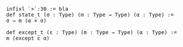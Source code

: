 <pre class="juicy-ace-editor-container ace-chrome"><span title="(module.header [] [])"></span><span title="(command.mixfix
 [[] (command.mixfix.kind (2 &quot;infixl&quot;))]
 (command.notation_spec.mixfix_symbol
  (0
   (command.notation_spec.notation_quoted_symbol
    &quot;`&quot;
    &quot;×&quot;
    &quot;`&quot;
    [(command.notation_spec.precedence
      &quot;:&quot;
      (command.notation_spec.precedence_term
       (0 (command.notation_spec.precedence_lit (0 (number (0 &quot;30&quot;)))))))])))
 &quot;:=&quot;
 (ident_univs `bla []))"><span title="(command.mixfix.kind (2 &quot;infixl&quot;))"><span class='ace_comment'></span><span class='ace_keyword'>infixl</span><span class='ace_comment'> </span></span><span title="(command.notation_spec.mixfix_symbol
 (0
  (command.notation_spec.notation_quoted_symbol
   &quot;`&quot;
   &quot;×&quot;
   &quot;`&quot;
   [(command.notation_spec.precedence
     &quot;:&quot;
     (command.notation_spec.precedence_term
      (0 (command.notation_spec.precedence_lit (0 (number (0 &quot;30&quot;)))))))])))"><span title="(command.notation_spec.notation_quoted_symbol
 &quot;`&quot;
 &quot;×&quot;
 &quot;`&quot;
 [(command.notation_spec.precedence
   &quot;:&quot;
   (command.notation_spec.precedence_term
    (0 (command.notation_spec.precedence_lit (0 (number (0 &quot;30&quot;)))))))])"><span class='ace_comment'></span>`<span class='ace_comment'></span><span class='ace_comment'></span>×<span class='ace_comment'></span><span class='ace_comment'></span>`<span class='ace_comment'></span><span title="(command.notation_spec.precedence
 &quot;:&quot;
 (command.notation_spec.precedence_term
  (0 (command.notation_spec.precedence_lit (0 (number (0 &quot;30&quot;)))))))"><span class='ace_comment'></span>:<span class='ace_comment'></span><span title="(command.notation_spec.precedence_term
 (0 (command.notation_spec.precedence_lit (0 (number (0 &quot;30&quot;))))))"><span title="(command.notation_spec.precedence_lit (0 (number (0 &quot;30&quot;))))"><span title="(number (0 &quot;30&quot;))"><span class='ace_comment'></span>30<span class='ace_comment'> </span></span></span></span></span></span></span><span class='ace_comment'></span>:=<span class='ace_comment'> </span>bla</span><span title="(command.declaration
 (command.decl_modifiers [] [] [] [] [])
 (command.declaration.inner
  (0
   (command.def_like
    (command.def_like.kind (0 &quot;def&quot;))
    []
    `state_t
    (command.decl_sig
     [(term.bracketed_binder
       (0
        (term.explicit_binder
         &quot;(&quot;
         (term.explicit_binder_content
          (1
           (term.binder_content
            [(term.binder_ident (0 `σ))]
            [(term.binder_content_type &quot;:&quot; (term.sort (1 &quot;Type&quot;)))]
            [])))
         &quot;)&quot;)))
      (term.bracketed_binder
       (0
        (term.explicit_binder
         &quot;(&quot;
         (term.explicit_binder_content
          (1
           (term.binder_content
            [(term.binder_ident (0 `m))]
            [(term.binder_content_type
              &quot;:&quot;
              (term.arrow (term.sort (1 &quot;Type&quot;)) &quot;→&quot; (term.sort (1 &quot;Type&quot;))))]
            [])))
         &quot;)&quot;)))
      (term.bracketed_binder
       (0
        (term.explicit_binder
         &quot;(&quot;
         (term.explicit_binder_content
          (1
           (term.binder_content
            [(term.binder_ident (0 `α))]
            [(term.binder_content_type &quot;:&quot; (term.sort (1 &quot;Type&quot;)))]
            [])))
         &quot;)&quot;)))]
     [])
    (command.decl_val
     (0
      (command.simple_decl_val
       &quot;:=&quot;
       (term.arrow
        (ident_univs `σ [])
        &quot;→&quot;
        (term.app
         (ident_univs `m [])
         (term.paren
          &quot;(&quot;
          [(term.paren_content
            (notation<TODO> (ident_univs `α []) &quot;×&quot; (ident_univs `σ []))
            [])]
          &quot;)&quot;))))))))))"><span title="(command.decl_modifiers [] [] [] [] [])"></span><span title="(command.declaration.inner
 (0
  (command.def_like
   (command.def_like.kind (0 &quot;def&quot;))
   []
   `state_t
   (command.decl_sig
    [(term.bracketed_binder
      (0
       (term.explicit_binder
        &quot;(&quot;
        (term.explicit_binder_content
         (1
          (term.binder_content
           [(term.binder_ident (0 `σ))]
           [(term.binder_content_type &quot;:&quot; (term.sort (1 &quot;Type&quot;)))]
           [])))
        &quot;)&quot;)))
     (term.bracketed_binder
      (0
       (term.explicit_binder
        &quot;(&quot;
        (term.explicit_binder_content
         (1
          (term.binder_content
           [(term.binder_ident (0 `m))]
           [(term.binder_content_type
             &quot;:&quot;
             (term.arrow (term.sort (1 &quot;Type&quot;)) &quot;→&quot; (term.sort (1 &quot;Type&quot;))))]
           [])))
        &quot;)&quot;)))
     (term.bracketed_binder
      (0
       (term.explicit_binder
        &quot;(&quot;
        (term.explicit_binder_content
         (1
          (term.binder_content
           [(term.binder_ident (0 `α))]
           [(term.binder_content_type &quot;:&quot; (term.sort (1 &quot;Type&quot;)))]
           [])))
        &quot;)&quot;)))]
    [])
   (command.decl_val
    (0
     (command.simple_decl_val
      &quot;:=&quot;
      (term.arrow
       (ident_univs `σ [])
       &quot;→&quot;
       (term.app
        (ident_univs `m [])
        (term.paren
         &quot;(&quot;
         [(term.paren_content
           (notation<TODO> (ident_univs `α []) &quot;×&quot; (ident_univs `σ []))
           [])]
         &quot;)&quot;)))))))))"><span title="(command.def_like
 (command.def_like.kind (0 &quot;def&quot;))
 []
 `state_t
 (command.decl_sig
  [(term.bracketed_binder
    (0
     (term.explicit_binder
      &quot;(&quot;
      (term.explicit_binder_content
       (1
        (term.binder_content
         [(term.binder_ident (0 `σ))]
         [(term.binder_content_type &quot;:&quot; (term.sort (1 &quot;Type&quot;)))]
         [])))
      &quot;)&quot;)))
   (term.bracketed_binder
    (0
     (term.explicit_binder
      &quot;(&quot;
      (term.explicit_binder_content
       (1
        (term.binder_content
         [(term.binder_ident (0 `m))]
         [(term.binder_content_type
           &quot;:&quot;
           (term.arrow (term.sort (1 &quot;Type&quot;)) &quot;→&quot; (term.sort (1 &quot;Type&quot;))))]
         [])))
      &quot;)&quot;)))
   (term.bracketed_binder
    (0
     (term.explicit_binder
      &quot;(&quot;
      (term.explicit_binder_content
       (1
        (term.binder_content
         [(term.binder_ident (0 `α))]
         [(term.binder_content_type &quot;:&quot; (term.sort (1 &quot;Type&quot;)))]
         [])))
      &quot;)&quot;)))]
  [])
 (command.decl_val
  (0
   (command.simple_decl_val
    &quot;:=&quot;
    (term.arrow
     (ident_univs `σ [])
     &quot;→&quot;
     (term.app
      (ident_univs `m [])
      (term.paren
       &quot;(&quot;
       [(term.paren_content
         (notation<TODO> (ident_univs `α []) &quot;×&quot; (ident_univs `σ []))
         [])]
       &quot;)&quot;)))))))"><span title="(command.def_like.kind (0 &quot;def&quot;))"><span class='ace_comment'>
</span><span class='ace_keyword'>def</span><span class='ace_comment'> </span></span><span class='ace_variable'>state_t</span><span title="(command.decl_sig
 [(term.bracketed_binder
   (0
    (term.explicit_binder
     &quot;(&quot;
     (term.explicit_binder_content
      (1
       (term.binder_content
        [(term.binder_ident (0 `σ))]
        [(term.binder_content_type &quot;:&quot; (term.sort (1 &quot;Type&quot;)))]
        [])))
     &quot;)&quot;)))
  (term.bracketed_binder
   (0
    (term.explicit_binder
     &quot;(&quot;
     (term.explicit_binder_content
      (1
       (term.binder_content
        [(term.binder_ident (0 `m))]
        [(term.binder_content_type
          &quot;:&quot;
          (term.arrow (term.sort (1 &quot;Type&quot;)) &quot;→&quot; (term.sort (1 &quot;Type&quot;))))]
        [])))
     &quot;)&quot;)))
  (term.bracketed_binder
   (0
    (term.explicit_binder
     &quot;(&quot;
     (term.explicit_binder_content
      (1
       (term.binder_content
        [(term.binder_ident (0 `α))]
        [(term.binder_content_type &quot;:&quot; (term.sort (1 &quot;Type&quot;)))]
        [])))
     &quot;)&quot;)))]
 [])"><span title="(term.bracketed_binder
 (0
  (term.explicit_binder
   &quot;(&quot;
   (term.explicit_binder_content
    (1
     (term.binder_content
      [(term.binder_ident (0 `σ))]
      [(term.binder_content_type &quot;:&quot; (term.sort (1 &quot;Type&quot;)))]
      [])))
   &quot;)&quot;)))"><span title="(term.explicit_binder
 &quot;(&quot;
 (term.explicit_binder_content
  (1
   (term.binder_content
    [(term.binder_ident (0 `σ))]
    [(term.binder_content_type &quot;:&quot; (term.sort (1 &quot;Type&quot;)))]
    [])))
 &quot;)&quot;)"><span class='ace_comment'> </span>(<span class='ace_comment'></span><span title="(term.explicit_binder_content
 (1
  (term.binder_content
   [(term.binder_ident (0 `σ))]
   [(term.binder_content_type &quot;:&quot; (term.sort (1 &quot;Type&quot;)))]
   [])))"><span title="(term.binder_content
 [(term.binder_ident (0 `σ))]
 [(term.binder_content_type &quot;:&quot; (term.sort (1 &quot;Type&quot;)))]
 [])"><span title="(term.binder_ident (0 `σ))"><span class='ace_variable'>σ</span></span><span title="(term.binder_content_type &quot;:&quot; (term.sort (1 &quot;Type&quot;)))"><span class='ace_comment'> </span>:<span class='ace_comment'> </span><span title="(term.sort (1 &quot;Type&quot;))"><span class='ace_comment'></span><span class='ace_keyword'>Type</span><span class='ace_comment'></span></span></span></span></span><span class='ace_comment'></span>)<span class='ace_comment'> </span></span></span><span title="(term.bracketed_binder
 (0
  (term.explicit_binder
   &quot;(&quot;
   (term.explicit_binder_content
    (1
     (term.binder_content
      [(term.binder_ident (0 `m))]
      [(term.binder_content_type
        &quot;:&quot;
        (term.arrow (term.sort (1 &quot;Type&quot;)) &quot;→&quot; (term.sort (1 &quot;Type&quot;))))]
      [])))
   &quot;)&quot;)))"><span title="(term.explicit_binder
 &quot;(&quot;
 (term.explicit_binder_content
  (1
   (term.binder_content
    [(term.binder_ident (0 `m))]
    [(term.binder_content_type
      &quot;:&quot;
      (term.arrow (term.sort (1 &quot;Type&quot;)) &quot;→&quot; (term.sort (1 &quot;Type&quot;))))]
    [])))
 &quot;)&quot;)"><span class='ace_comment'></span>(<span class='ace_comment'></span><span title="(term.explicit_binder_content
 (1
  (term.binder_content
   [(term.binder_ident (0 `m))]
   [(term.binder_content_type
     &quot;:&quot;
     (term.arrow (term.sort (1 &quot;Type&quot;)) &quot;→&quot; (term.sort (1 &quot;Type&quot;))))]
   [])))"><span title="(term.binder_content
 [(term.binder_ident (0 `m))]
 [(term.binder_content_type
   &quot;:&quot;
   (term.arrow (term.sort (1 &quot;Type&quot;)) &quot;→&quot; (term.sort (1 &quot;Type&quot;))))]
 [])"><span title="(term.binder_ident (0 `m))"><span class='ace_variable'>m</span></span><span title="(term.binder_content_type
 &quot;:&quot;
 (term.arrow (term.sort (1 &quot;Type&quot;)) &quot;→&quot; (term.sort (1 &quot;Type&quot;))))"><span class='ace_comment'> </span>:<span class='ace_comment'> </span><span title="(term.arrow (term.sort (1 &quot;Type&quot;)) &quot;→&quot; (term.sort (1 &quot;Type&quot;)))"><span title="(term.sort (1 &quot;Type&quot;))"><span class='ace_comment'></span><span class='ace_keyword'>Type</span><span class='ace_comment'> </span></span><span class='ace_comment'></span>→<span class='ace_comment'> </span><span title="(term.sort (1 &quot;Type&quot;))"><span class='ace_comment'></span><span class='ace_keyword'>Type</span><span class='ace_comment'></span></span></span></span></span></span><span class='ace_comment'></span>)<span class='ace_comment'> </span></span></span><span title="(term.bracketed_binder
 (0
  (term.explicit_binder
   &quot;(&quot;
   (term.explicit_binder_content
    (1
     (term.binder_content
      [(term.binder_ident (0 `α))]
      [(term.binder_content_type &quot;:&quot; (term.sort (1 &quot;Type&quot;)))]
      [])))
   &quot;)&quot;)))"><span title="(term.explicit_binder
 &quot;(&quot;
 (term.explicit_binder_content
  (1
   (term.binder_content
    [(term.binder_ident (0 `α))]
    [(term.binder_content_type &quot;:&quot; (term.sort (1 &quot;Type&quot;)))]
    [])))
 &quot;)&quot;)"><span class='ace_comment'></span>(<span class='ace_comment'></span><span title="(term.explicit_binder_content
 (1
  (term.binder_content
   [(term.binder_ident (0 `α))]
   [(term.binder_content_type &quot;:&quot; (term.sort (1 &quot;Type&quot;)))]
   [])))"><span title="(term.binder_content
 [(term.binder_ident (0 `α))]
 [(term.binder_content_type &quot;:&quot; (term.sort (1 &quot;Type&quot;)))]
 [])"><span title="(term.binder_ident (0 `α))"><span class='ace_variable'>α</span></span><span title="(term.binder_content_type &quot;:&quot; (term.sort (1 &quot;Type&quot;)))"><span class='ace_comment'> </span>:<span class='ace_comment'> </span><span title="(term.sort (1 &quot;Type&quot;))"><span class='ace_comment'></span><span class='ace_keyword'>Type</span><span class='ace_comment'></span></span></span></span></span><span class='ace_comment'></span>)<span class='ace_comment'> </span></span></span></span><span title="(command.decl_val
 (0
  (command.simple_decl_val
   &quot;:=&quot;
   (term.arrow
    (ident_univs `σ [])
    &quot;→&quot;
    (term.app
     (ident_univs `m [])
     (term.paren
      &quot;(&quot;
      [(term.paren_content
        (notation<TODO> (ident_univs `α []) &quot;×&quot; (ident_univs `σ []))
        [])]
      &quot;)&quot;))))))"><span title="(command.simple_decl_val
 &quot;:=&quot;
 (term.arrow
  (ident_univs `σ [])
  &quot;→&quot;
  (term.app
   (ident_univs `m [])
   (term.paren
    &quot;(&quot;
    [(term.paren_content
      (notation<TODO> (ident_univs `α []) &quot;×&quot; (ident_univs `σ []))
      [])]
    &quot;)&quot;))))"><span class='ace_comment'></span>:=<span class='ace_comment'>
</span><span title="(term.arrow
 (ident_univs `σ [])
 &quot;→&quot;
 (term.app
  (ident_univs `m [])
  (term.paren
   &quot;(&quot;
   [(term.paren_content
     (notation<TODO> (ident_univs `α []) &quot;×&quot; (ident_univs `σ []))
     [])]
   &quot;)&quot;)))">σ<span class='ace_comment'> </span>→<span class='ace_comment'> </span><span title="(term.app
 (ident_univs `m [])
 (term.paren
  &quot;(&quot;
  [(term.paren_content
    (notation<TODO> (ident_univs `α []) &quot;×&quot; (ident_univs `σ []))
    [])]
  &quot;)&quot;))">m<span title="(term.paren
 &quot;(&quot;
 [(term.paren_content
   (notation<TODO> (ident_univs `α []) &quot;×&quot; (ident_univs `σ []))
   [])]
 &quot;)&quot;)"><span class='ace_comment'> </span>(<span class='ace_comment'></span><span title="(term.paren_content
 (notation<TODO> (ident_univs `α []) &quot;×&quot; (ident_univs `σ []))
 [])"><span title="(notation<TODO> (ident_univs `α []) &quot;×&quot; (ident_univs `σ []))">α<span class='ace_comment'> </span>×<span class='ace_comment'> </span>σ</span></span><span class='ace_comment'></span>)<span class='ace_comment'>

</span></span></span></span></span></span></span></span></span><span title="(command.declaration
 (command.decl_modifiers [] [] [] [] [])
 (command.declaration.inner
  (0
   (command.def_like
    (command.def_like.kind (0 &quot;def&quot;))
    []
    `except_t
    (command.decl_sig
     [(term.bracketed_binder
       (0
        (term.explicit_binder
         &quot;(&quot;
         (term.explicit_binder_content
          (1
           (term.binder_content
            [(term.binder_ident (0 `ε))]
            [(term.binder_content_type &quot;:&quot; (term.sort (1 &quot;Type&quot;)))]
            [])))
         &quot;)&quot;)))
      (term.bracketed_binder
       (0
        (term.explicit_binder
         &quot;(&quot;
         (term.explicit_binder_content
          (1
           (term.binder_content
            [(term.binder_ident (0 `m))]
            [(term.binder_content_type
              &quot;:&quot;
              (term.arrow (term.sort (1 &quot;Type&quot;)) &quot;→&quot; (term.sort (1 &quot;Type&quot;))))]
            [])))
         &quot;)&quot;)))
      (term.bracketed_binder
       (0
        (term.explicit_binder
         &quot;(&quot;
         (term.explicit_binder_content
          (1
           (term.binder_content
            [(term.binder_ident (0 `α))]
            [(term.binder_content_type &quot;:&quot; (term.sort (1 &quot;Type&quot;)))]
            [])))
         &quot;)&quot;)))]
     [])
    (command.decl_val
     (0
      (command.simple_decl_val
       &quot;:=&quot;
       (term.app
        (ident_univs `m [])
        (term.paren
         &quot;(&quot;
         [(term.paren_content
           (term.app
            (term.app (ident_univs `except []) (ident_univs `ε []))
            (ident_univs `α []))
           [])]
         &quot;)&quot;)))))))))"><span title="(command.decl_modifiers [] [] [] [] [])"></span><span title="(command.declaration.inner
 (0
  (command.def_like
   (command.def_like.kind (0 &quot;def&quot;))
   []
   `except_t
   (command.decl_sig
    [(term.bracketed_binder
      (0
       (term.explicit_binder
        &quot;(&quot;
        (term.explicit_binder_content
         (1
          (term.binder_content
           [(term.binder_ident (0 `ε))]
           [(term.binder_content_type &quot;:&quot; (term.sort (1 &quot;Type&quot;)))]
           [])))
        &quot;)&quot;)))
     (term.bracketed_binder
      (0
       (term.explicit_binder
        &quot;(&quot;
        (term.explicit_binder_content
         (1
          (term.binder_content
           [(term.binder_ident (0 `m))]
           [(term.binder_content_type
             &quot;:&quot;
             (term.arrow (term.sort (1 &quot;Type&quot;)) &quot;→&quot; (term.sort (1 &quot;Type&quot;))))]
           [])))
        &quot;)&quot;)))
     (term.bracketed_binder
      (0
       (term.explicit_binder
        &quot;(&quot;
        (term.explicit_binder_content
         (1
          (term.binder_content
           [(term.binder_ident (0 `α))]
           [(term.binder_content_type &quot;:&quot; (term.sort (1 &quot;Type&quot;)))]
           [])))
        &quot;)&quot;)))]
    [])
   (command.decl_val
    (0
     (command.simple_decl_val
      &quot;:=&quot;
      (term.app
       (ident_univs `m [])
       (term.paren
        &quot;(&quot;
        [(term.paren_content
          (term.app
           (term.app (ident_univs `except []) (ident_univs `ε []))
           (ident_univs `α []))
          [])]
        &quot;)&quot;))))))))"><span title="(command.def_like
 (command.def_like.kind (0 &quot;def&quot;))
 []
 `except_t
 (command.decl_sig
  [(term.bracketed_binder
    (0
     (term.explicit_binder
      &quot;(&quot;
      (term.explicit_binder_content
       (1
        (term.binder_content
         [(term.binder_ident (0 `ε))]
         [(term.binder_content_type &quot;:&quot; (term.sort (1 &quot;Type&quot;)))]
         [])))
      &quot;)&quot;)))
   (term.bracketed_binder
    (0
     (term.explicit_binder
      &quot;(&quot;
      (term.explicit_binder_content
       (1
        (term.binder_content
         [(term.binder_ident (0 `m))]
         [(term.binder_content_type
           &quot;:&quot;
           (term.arrow (term.sort (1 &quot;Type&quot;)) &quot;→&quot; (term.sort (1 &quot;Type&quot;))))]
         [])))
      &quot;)&quot;)))
   (term.bracketed_binder
    (0
     (term.explicit_binder
      &quot;(&quot;
      (term.explicit_binder_content
       (1
        (term.binder_content
         [(term.binder_ident (0 `α))]
         [(term.binder_content_type &quot;:&quot; (term.sort (1 &quot;Type&quot;)))]
         [])))
      &quot;)&quot;)))]
  [])
 (command.decl_val
  (0
   (command.simple_decl_val
    &quot;:=&quot;
    (term.app
     (ident_univs `m [])
     (term.paren
      &quot;(&quot;
      [(term.paren_content
        (term.app
         (term.app (ident_univs `except []) (ident_univs `ε []))
         (ident_univs `α []))
        [])]
      &quot;)&quot;))))))"><span title="(command.def_like.kind (0 &quot;def&quot;))"><span class='ace_comment'></span><span class='ace_keyword'>def</span><span class='ace_comment'> </span></span><span class='ace_variable'>except_t</span><span title="(command.decl_sig
 [(term.bracketed_binder
   (0
    (term.explicit_binder
     &quot;(&quot;
     (term.explicit_binder_content
      (1
       (term.binder_content
        [(term.binder_ident (0 `ε))]
        [(term.binder_content_type &quot;:&quot; (term.sort (1 &quot;Type&quot;)))]
        [])))
     &quot;)&quot;)))
  (term.bracketed_binder
   (0
    (term.explicit_binder
     &quot;(&quot;
     (term.explicit_binder_content
      (1
       (term.binder_content
        [(term.binder_ident (0 `m))]
        [(term.binder_content_type
          &quot;:&quot;
          (term.arrow (term.sort (1 &quot;Type&quot;)) &quot;→&quot; (term.sort (1 &quot;Type&quot;))))]
        [])))
     &quot;)&quot;)))
  (term.bracketed_binder
   (0
    (term.explicit_binder
     &quot;(&quot;
     (term.explicit_binder_content
      (1
       (term.binder_content
        [(term.binder_ident (0 `α))]
        [(term.binder_content_type &quot;:&quot; (term.sort (1 &quot;Type&quot;)))]
        [])))
     &quot;)&quot;)))]
 [])"><span title="(term.bracketed_binder
 (0
  (term.explicit_binder
   &quot;(&quot;
   (term.explicit_binder_content
    (1
     (term.binder_content
      [(term.binder_ident (0 `ε))]
      [(term.binder_content_type &quot;:&quot; (term.sort (1 &quot;Type&quot;)))]
      [])))
   &quot;)&quot;)))"><span title="(term.explicit_binder
 &quot;(&quot;
 (term.explicit_binder_content
  (1
   (term.binder_content
    [(term.binder_ident (0 `ε))]
    [(term.binder_content_type &quot;:&quot; (term.sort (1 &quot;Type&quot;)))]
    [])))
 &quot;)&quot;)"><span class='ace_comment'> </span>(<span class='ace_comment'></span><span title="(term.explicit_binder_content
 (1
  (term.binder_content
   [(term.binder_ident (0 `ε))]
   [(term.binder_content_type &quot;:&quot; (term.sort (1 &quot;Type&quot;)))]
   [])))"><span title="(term.binder_content
 [(term.binder_ident (0 `ε))]
 [(term.binder_content_type &quot;:&quot; (term.sort (1 &quot;Type&quot;)))]
 [])"><span title="(term.binder_ident (0 `ε))"><span class='ace_variable'>ε</span></span><span title="(term.binder_content_type &quot;:&quot; (term.sort (1 &quot;Type&quot;)))"><span class='ace_comment'> </span>:<span class='ace_comment'> </span><span title="(term.sort (1 &quot;Type&quot;))"><span class='ace_comment'></span><span class='ace_keyword'>Type</span><span class='ace_comment'></span></span></span></span></span><span class='ace_comment'></span>)<span class='ace_comment'> </span></span></span><span title="(term.bracketed_binder
 (0
  (term.explicit_binder
   &quot;(&quot;
   (term.explicit_binder_content
    (1
     (term.binder_content
      [(term.binder_ident (0 `m))]
      [(term.binder_content_type
        &quot;:&quot;
        (term.arrow (term.sort (1 &quot;Type&quot;)) &quot;→&quot; (term.sort (1 &quot;Type&quot;))))]
      [])))
   &quot;)&quot;)))"><span title="(term.explicit_binder
 &quot;(&quot;
 (term.explicit_binder_content
  (1
   (term.binder_content
    [(term.binder_ident (0 `m))]
    [(term.binder_content_type
      &quot;:&quot;
      (term.arrow (term.sort (1 &quot;Type&quot;)) &quot;→&quot; (term.sort (1 &quot;Type&quot;))))]
    [])))
 &quot;)&quot;)"><span class='ace_comment'></span>(<span class='ace_comment'></span><span title="(term.explicit_binder_content
 (1
  (term.binder_content
   [(term.binder_ident (0 `m))]
   [(term.binder_content_type
     &quot;:&quot;
     (term.arrow (term.sort (1 &quot;Type&quot;)) &quot;→&quot; (term.sort (1 &quot;Type&quot;))))]
   [])))"><span title="(term.binder_content
 [(term.binder_ident (0 `m))]
 [(term.binder_content_type
   &quot;:&quot;
   (term.arrow (term.sort (1 &quot;Type&quot;)) &quot;→&quot; (term.sort (1 &quot;Type&quot;))))]
 [])"><span title="(term.binder_ident (0 `m))"><span class='ace_variable'>m</span></span><span title="(term.binder_content_type
 &quot;:&quot;
 (term.arrow (term.sort (1 &quot;Type&quot;)) &quot;→&quot; (term.sort (1 &quot;Type&quot;))))"><span class='ace_comment'> </span>:<span class='ace_comment'> </span><span title="(term.arrow (term.sort (1 &quot;Type&quot;)) &quot;→&quot; (term.sort (1 &quot;Type&quot;)))"><span title="(term.sort (1 &quot;Type&quot;))"><span class='ace_comment'></span><span class='ace_keyword'>Type</span><span class='ace_comment'> </span></span><span class='ace_comment'></span>→<span class='ace_comment'> </span><span title="(term.sort (1 &quot;Type&quot;))"><span class='ace_comment'></span><span class='ace_keyword'>Type</span><span class='ace_comment'></span></span></span></span></span></span><span class='ace_comment'></span>)<span class='ace_comment'> </span></span></span><span title="(term.bracketed_binder
 (0
  (term.explicit_binder
   &quot;(&quot;
   (term.explicit_binder_content
    (1
     (term.binder_content
      [(term.binder_ident (0 `α))]
      [(term.binder_content_type &quot;:&quot; (term.sort (1 &quot;Type&quot;)))]
      [])))
   &quot;)&quot;)))"><span title="(term.explicit_binder
 &quot;(&quot;
 (term.explicit_binder_content
  (1
   (term.binder_content
    [(term.binder_ident (0 `α))]
    [(term.binder_content_type &quot;:&quot; (term.sort (1 &quot;Type&quot;)))]
    [])))
 &quot;)&quot;)"><span class='ace_comment'></span>(<span class='ace_comment'></span><span title="(term.explicit_binder_content
 (1
  (term.binder_content
   [(term.binder_ident (0 `α))]
   [(term.binder_content_type &quot;:&quot; (term.sort (1 &quot;Type&quot;)))]
   [])))"><span title="(term.binder_content
 [(term.binder_ident (0 `α))]
 [(term.binder_content_type &quot;:&quot; (term.sort (1 &quot;Type&quot;)))]
 [])"><span title="(term.binder_ident (0 `α))"><span class='ace_variable'>α</span></span><span title="(term.binder_content_type &quot;:&quot; (term.sort (1 &quot;Type&quot;)))"><span class='ace_comment'> </span>:<span class='ace_comment'> </span><span title="(term.sort (1 &quot;Type&quot;))"><span class='ace_comment'></span><span class='ace_keyword'>Type</span><span class='ace_comment'></span></span></span></span></span><span class='ace_comment'></span>)<span class='ace_comment'> </span></span></span></span><span title="(command.decl_val
 (0
  (command.simple_decl_val
   &quot;:=&quot;
   (term.app
    (ident_univs `m [])
    (term.paren
     &quot;(&quot;
     [(term.paren_content
       (term.app
        (term.app (ident_univs `except []) (ident_univs `ε []))
        (ident_univs `α []))
       [])]
     &quot;)&quot;)))))"><span title="(command.simple_decl_val
 &quot;:=&quot;
 (term.app
  (ident_univs `m [])
  (term.paren
   &quot;(&quot;
   [(term.paren_content
     (term.app
      (term.app (ident_univs `except []) (ident_univs `ε []))
      (ident_univs `α []))
     [])]
   &quot;)&quot;)))"><span class='ace_comment'></span>:=<span class='ace_comment'>
</span><span title="(term.app
 (ident_univs `m [])
 (term.paren
  &quot;(&quot;
  [(term.paren_content
    (term.app
     (term.app (ident_univs `except []) (ident_univs `ε []))
     (ident_univs `α []))
    [])]
  &quot;)&quot;))">m<span title="(term.paren
 &quot;(&quot;
 [(term.paren_content
   (term.app
    (term.app (ident_univs `except []) (ident_univs `ε []))
    (ident_univs `α []))
   [])]
 &quot;)&quot;)"><span class='ace_comment'> </span>(<span class='ace_comment'></span><span title="(term.paren_content
 (term.app
  (term.app (ident_univs `except []) (ident_univs `ε []))
  (ident_univs `α []))
 [])"><span title="(term.app
 (term.app (ident_univs `except []) (ident_univs `ε []))
 (ident_univs `α []))"><span title="(term.app (ident_univs `except []) (ident_univs `ε []))">except ε</span> α</span></span><span class='ace_comment'></span>)<span class='ace_comment'></span></span></span></span></span></span></span></span><span title="(eoi &quot;&quot;)"><span class='ace_comment'></span><span class='ace_comment'></span></span></pre>